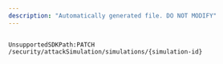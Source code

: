 ```yaml
---
description: "Automatically generated file. DO NOT MODIFY"
---
```


```powershellv2

UnsupportedSDKPath:PATCH /security/attackSimulation/simulations/{simulation-id}

```